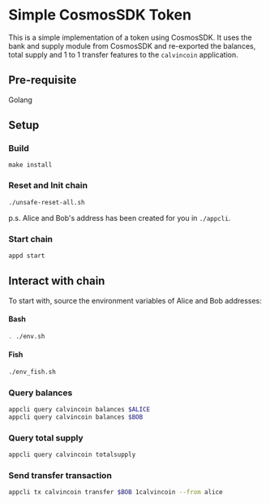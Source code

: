 # Simple CosmosSDK Token

This is a simple implementation of a token using CosmosSDK. It uses the bank and supply module from CosmosSDK and re-exported the balances, total supply and 1 to 1 transfer features to the `calvincoin` application.

## Pre-requisite

Golang

## Setup

### Build
```
make install
```

### Reset and Init chain
```bash
./unsafe-reset-all.sh
```

p.s. Alice and Bob's address has been created for you in `./appcli`.

### Start chain
```bash
appd start
```

## Interact with chain

To start with, source the environment variables of Alice and Bob addresses:

#### Bash
```bash
. ./env.sh
```

#### Fish
```bash
./env_fish.sh
```

### Query balances
```bash
appcli query calvincoin balances $ALICE
appcli query calvincoin balances $BOB
```

### Query total supply
```bash
appcli query calvincoin totalsupply
```

### Send transfer transaction
```bash
appcli tx calvincoin transfer $BOB 1calvincoin --from alice
```
